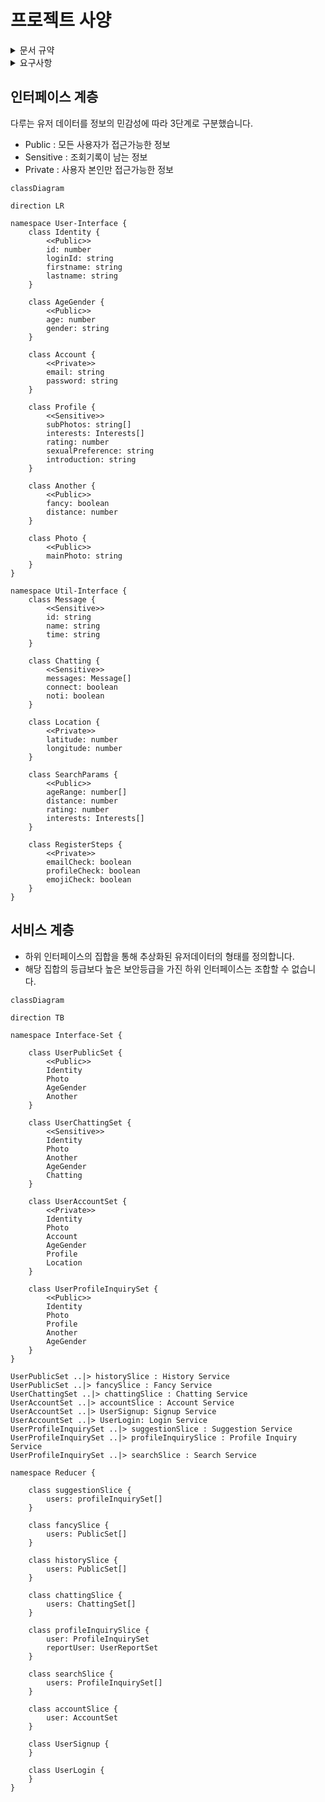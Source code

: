 # 프로젝트 사양

<details>
<summary> 문서 규약 </summary> UML의 일종인 mermaid를 사용하여 프로젝트의 구조를 설명합니다.

- rule1: 최종구현체는 -Slice의 형태로 끝납니다.
- rule2: 인터페이스는 리듀서들의 인스턴스 타입을 정의합니다.
- rule3: 같은 인터페이스를 사용하더라도 다른 서비스를 위한 상태값은 다른 slice으로 분리되어야 합니다. 추후 도메인 분리를 위한 확장성 고려.
- rule4: api 사양 변경에 상태(state)가 의존적이지 않아야합니다.
- rule5: 필요한 데이터를 나열하고 상위노드부터 필요한 데이터를 골라 하위노드로 이동하는 방식으로 인터페이스를 결정한후 구현체를 추가, 반드시 문서를 업데이트해야 합니다.

</details>

<details>
<summary> 요구사항 </summary>

### 발생한 문제

1. 중복되는 의미를 가진 데이터를 여러 서비스에서 사용해야해서 의미가 모호한 상황입니다.
2. 특정 페이지(서비스)에서 잘못된 데이터를 참조하는 문제가 있습니다.
3. 민감한 정보와 공개정보가 구분되어있지 않아서 보안에 취약한 상태입니다.

### 설계방식으로 해결하기

1. 정보의 접근 권한과 데이터의 의미를 고려하여 인터페이스를 분리합니다.
2. 인터페이스 조합을 사용해서 새로운 인터페이스를 생성하고 서비스별로 필요한 데이터를 제공합니다.

리듀서의 구분 기준

- 동기 데이터 (회원가입 입력, 검색옵션 등)
- 비동기 데이터 (api, socket)
- UI 제어 (기본적으로 뷰를 위한 상태는 컴포넌트 단위로 관리하지만 복잡한 컴포넌트의 경우에만 예외적으로 추가)

</details>

## 인터페이스 계층

다루는 유저 데이터를 정보의 민감성에 따라 3단계로 구분했습니다.

- Public : 모든 사용자가 접근가능한 정보
- Sensitive : 조회기록이 남는 정보
- Private : 사용자 본인만 접근가능한 정보

```mermaid
classDiagram

direction LR

namespace User-Interface {
    class Identity {
        <<Public>>
        id: number
        loginId: string
        firstname: string
        lastname: string
    }

    class AgeGender {
        <<Public>>
        age: number
        gender: string
    }

    class Account {
        <<Private>>
        email: string
        password: string
    }

    class Profile {
        <<Sensitive>>
        subPhotos: string[]
        interests: Interests[]
        rating: number
        sexualPreference: string
        introduction: string
    }

    class Another {
        <<Public>>
        fancy: boolean
        distance: number
    }

    class Photo {
        <<Public>>
        mainPhoto: string
    }
}

namespace Util-Interface {
    class Message {
        <<Sensitive>>
        id: string
        name: string
        time: string
    }

    class Chatting {
        <<Sensitive>>
        messages: Message[]
        connect: boolean
        noti: boolean
    }

    class Location {
        <<Private>>
        latitude: number
        longitude: number
    }

    class SearchParams {
        <<Public>>
        ageRange: number[]
        distance: number
        rating: number
        interests: Interests[]
    }

    class RegisterSteps {
        <<Private>>
        emailCheck: boolean
        profileCheck: boolean
        emojiCheck: boolean
    }
}

```

## 서비스 계층

- 하위 인터페이스의 집합을 통해 추상화된 유저데이터의 형태를 정의합니다.
- 해당 집합의 등급보다 높은 보안등급을 가진 하위 인터페이스는 조합할 수 없습니다.

```mermaid
classDiagram

direction TB

namespace Interface-Set {

    class UserPublicSet {
        <<Public>>
        Identity
        Photo
        AgeGender
        Another
    }

    class UserChattingSet {
        <<Sensitive>>
        Identity
        Photo
        Another
        AgeGender
        Chatting
    }

    class UserAccountSet {
        <<Private>>
        Identity
        Photo
        Account
        AgeGender
        Profile
        Location
    }

    class UserProfileInquirySet {
        <<Public>>
        Identity
        Photo
        Profile
        Another
        AgeGender
    }
}

UserPublicSet ..|> historySlice : History Service
UserPublicSet ..|> fancySlice : Fancy Service
UserChattingSet ..|> chattingSlice : Chatting Service
UserAccountSet ..|> accountSlice : Account Service
UserAccountSet ..|> UserSignup: Signup Service
UserAccountSet ..|> UserLogin: Login Service
UserProfileInquirySet ..|> suggestionSlice : Suggestion Service
UserProfileInquirySet ..|> profileInquirySlice : Profile Inquiry Service
UserProfileInquirySet ..|> searchSlice : Search Service

namespace Reducer {

    class suggestionSlice {
        users: profileInquirySet[]
    }

    class fancySlice {
        users: PublicSet[]
    }

    class historySlice {
        users: PublicSet[]
    }

    class chattingSlice {
        users: ChattingSet[]
    }

    class profileInquirySlice {
        user: ProfileInquirySet
        reportUser: UserReportSet
    }

    class searchSlice {
        users: ProfileInquirySet[]
    }

    class accountSlice {
        user: AccountSet
    }

    class UserSignup {
    }

    class UserLogin {
    }
}

```
